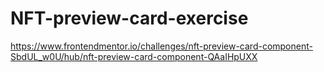 # NFT-preview-card-exercise
https://www.frontendmentor.io/challenges/nft-preview-card-component-SbdUL_w0U/hub/nft-preview-card-component-QAaIHpUXX
